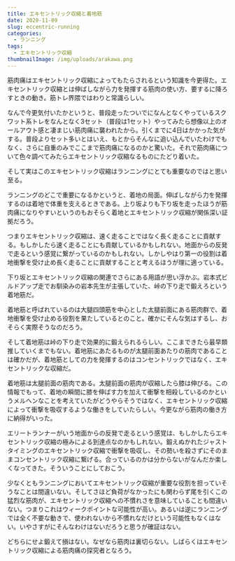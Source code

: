 ```yaml
---
title: エキセントリック収縮と着地筋
date: 2020-11-09
slug: eccentric-running
categories:
  - ランニング
tags:
  - エキセントリック収縮
thumbnailImage: /img/uploads/arakawa.png
---
```

筋肉痛はエキセントリック収縮によってもたらされるという知識を今更得た。エキセントリック収縮とは伸ばしながら力を発揮する筋肉の使い方、要するに降ろすときの動き。筋トレ界隈ではわりと常識らしい。

<!--more-->

なんで今更気付いたかというと、普段走ったついでになんとなくやっているスクワット系トレをなんとなく3セット（普段は1セット）やってみたら想像以上のオールアウト感と凄まじい筋肉痛に襲われたから。引くまでに4日はかかった気がする。普段よりセット多いとはいえ、もとからそんなに追い込んでいたわけでもなく、さらに自重のみでここまで筋肉痛になるのかと驚いた。それで筋肉痛について色々調べてみたらエキセントリック収縮なるものにたどり着いた。

そして実はこのエキセントリック収縮はランニングにとても重要なのではと思い至る。

ランニングのどこで重要になるかというと、着地の局面。伸ばしながら力を発揮するのは着地で体重を支えるときである。上り坂よりも下り坂を走ったほうが筋肉痛になりやすいというのもおそらく着地とエキセントリック収縮が関係深い証拠だろう。

つまりエキセントリック収縮は、速く走ることではなく長く走ることに貢献する。もしかしたら速く走ることにも貢献しているかもしれない。地面からの反発で走るという感覚に繋がっているのかもしれない。しかしやはり第一の役割は着地衝撃を受け止め長く走ることに貢献することと考えるほうが理に適っている。

下り坂とエキセントリック収縮の関連でさらにある用語が思い浮かぶ。岩本式ビルドアップ走でお馴染みの岩本先生が主張していた、峠の下り走で鍛えろという着地筋だ。

着地筋と呼ばれているのは大腿四頭筋を中心とした太腿前面にある筋肉群で、着地衝撃を受け止める役割を果たしているとのこと。確かにそんな気はするし、おそらく実際そうなのだろう。

そして着地筋は峠の下り走で効果的に鍛えられるらしい。ここまできたら最早類推していくまでもない。着地筋にあたるものが太腿前面あたりの筋肉であることは確かだが、着地筋としての力を発揮するのはコンセントリックではなく、エキセントリックな収縮だ。

着地筋は太腿前面の筋肉である。太腿前面の筋肉が収縮したら膝は伸びる。この情報でもって、着地の瞬間に膝を伸ばす力を加えて衝撃を相殺しているのかというメルヘンなことを考えていたがどうやらそうではなく、エキセントリック収縮によって衝撃を吸収するような働きをしていたらしい。今更ながら筋肉の働き方に納得がいった。

エリートランナーがいう地面からの反発で走るという感覚は、もしかしたらエキセントリック収縮の極みによる到達点なのかもしれない。鍛えぬかれたジャストタイミングのエキセントリック収縮で衝撃を吸収し、その勢いを殺さずにそのままコンセントリック収縮に繋げる。合っているのかは分からないがなんだか楽しくなってきた。そういうことにしておこう。

少なくともランニングにおいてエキセントリック収縮が重要な役割を担っていそうなことは間違いない。そしてさほど負荷がなかったにも関わらず尾を引くこの猛烈な筋肉が、エキセントリック収縮への不慣れさを意味していることも間違いない。つまりこれはウィークポイントな可能性が高い。あるいは逆にランニングでは全く不要な動きで、使われないから不慣れなだけという可能性もなくはない。いやさすがにそんなわけはないだろうと思うが確証はない。

どちらにせよ鍛えて損はない。なぜなら筋肉は裏切らない。しばらくはエキセントリック収縮による筋肉痛の探究者となろう。